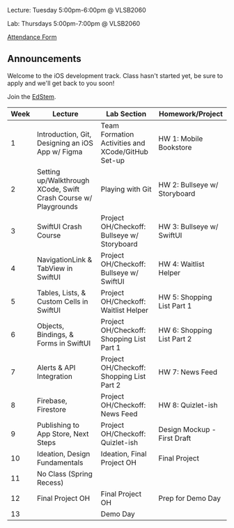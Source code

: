 Lecture: Tuesday 5:00pm-6:00pm @ VLSB2060

Lab: Thursdays 5:00pm-7:00pm @ VLSB2060

[Attendance Form](https://forms.gle/FTv3misKZ7RPbqxY6)

## Announcements

Welcome to the iOS development track. Class hasn't started yet, be sure to apply and we'll get back to you soon!

Join the [EdStem](https://edstem.org/us/join/tkSA9H).

| Week | Lecture                                                         | Lab Section                                       | Homework/Project             |
|------|-----------------------------------------------------------------|---------------------------------------------------|------------------------------|
| 1    | Introduction, Git, Designing an iOS App w/ Figma                | Team Formation Activities and XCode/GitHub Set-up | HW 1: Mobile Bookstore       |
| 2    | Setting up/Walkthrough XCode, Swift Crash Course w/ Playgrounds | Playing with Git                                  | HW 2: Bullseye w/ Storyboard |
| 3    | SwiftUI Crash Course                                            | Project OH/Checkoff: Bullseye w/ Storyboard       | HW 3: Bullseye w/ SwiftUI    |
| 4    | NavigationLink & TabView in SwiftUI                             | Project OH/Checkoff: Bullseye w/ SwiftUI          | HW 4: Waitlist Helper        |
| 5    | Tables, Lists, & Custom Cells in SwiftUI                        | Project OH/Checkoff: Waitlist Helper              | HW 5: Shopping List Part 1   |
| 6    | Objects, Bindings, & Forms in SwiftUI                           | Project OH/Checkoff: Shopping List Part 1         | HW 6: Shopping List Part 2   |
| 7    | Alerts & API Integration                                        | Project OH/Checkoff: Shopping List Part 2         | HW 7: News Feed              |
| 8    | Firebase, Firestore                                             | Project OH/Checkoff: News Feed                    | HW 8: Quizlet-ish            |
| 9    | Publishing to App Store, Next Steps                             | Project OH/Checkoff: Quizlet-ish                  | Design Mockup - First Draft  |
| 10   | Ideation, Design Fundamentals                                   | Ideation, Final Project OH                        | Final Project                |
| 11   | No Class (Spring Recess)                                        |                                                   |                              |
| 12   | Final Project OH                                                | Final Project OH                                  | Prep for Demo Day            |
| 13   |                                                                 | Demo Day                                          |
